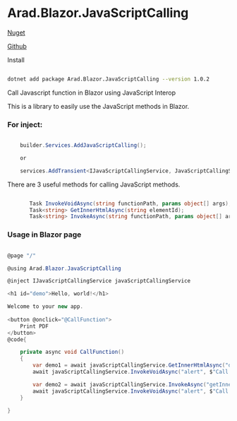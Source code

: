 # Arad.Blazor.JavaScriptCalling

[Nuget](https://www.nuget.org/packages/Arad.Blazor.JavaScriptCalling)

[Github](https://github.com/ahmadaghazadeh/Arad.Blazor.JavaScriptCalling)

Install
``` bash

dotnet add package Arad.Blazor.JavaScriptCalling --version 1.0.2

```

Call Javascript function in Blazor using JavaScript Interop

This is a library to easily use the JavaScript methods in Blazor.

### For inject:
``` c#

    builder.Services.AddJavaScriptCalling();

    or

    services.AddTransient<IJavaScriptCallingService, JavaScriptCallingService>();

```

There are 3 useful methods for calling JavaScript methods.
``` c#

       Task InvokeVoidAsync(string functionPath, params object[] args);
       Task<string> GetInnerHtmlAsync(string elementId);
       Task<string> InvokeAsync(string functionPath, params object[] args);

```

### Usage in Blazor page

``` c#

@page "/"

@using Arad.Blazor.JavaScriptCalling

@inject IJavaScriptCallingService javaScriptCallingService

<h1 id="demo">Hello, world!</h1>

Welcome to your new app.
 
<button @onclick="@CallFunction">
    Print PDF
</button>
@code{

    private async void CallFunction()
    {
        var demo1 = await javaScriptCallingService.GetInnerHtmlAsync("demo");
        await javaScriptCallingService.InvokeVoidAsync("alert", $"Call directly GetInnerHtmlAsync  {demo1}");

        var demo2 = await javaScriptCallingService.InvokeAsync("getInnerHtml","demo");
        await javaScriptCallingService.InvokeVoidAsync("alert", $"Call getInnerHtml from InvokeAsync  {demo1}");
    }

}

````



